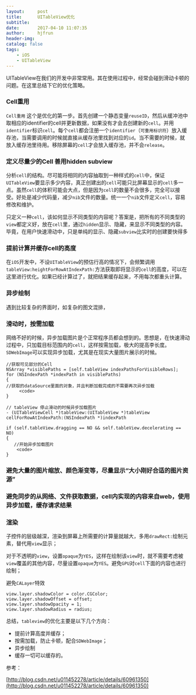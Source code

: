```yaml
---
layout:     post
title:      UITableView优化
subtitle:   
date:       2017-04-10 11:07:35
author:     hjfrun
header-img: 
catalog: false
tags:
    - iOS
    - UITableView
---
```


UITableView在我们的开发中非常常用。其在使用过程中，经常会碰到滑动卡顿的问题。在这里总结下它的优化策略。

### Cell重用

`Cell重用` 这个是优化的第一步。首先创建一个静态变量`reuseID`，然后从缓冲池中取相应的identifier的cell并更新数据，如果没有才会去创建新的`cell`。并用`identifier`标识`cell`。每个`cell`都会注册一个`identifier`（`可重用标识符`）放入缓存池，当需要调用的时候就直接从缓存池里找到对应的`id`。当不需要的时候，就放入缓存池里待用。移除屏幕的`cell`才会放入缓存池，并不会`release`。

### 定义尽量少的Cell 善用hidden subview

分析`cell`的结构。尽可能将相同的内容抽取到一种样式的`cell`中，保证`UITableView`要显示多少内容，真正创建出的`cell`可能只比屏幕显示的`cell`多一点。虽然`cell`的体积可能会大点，但是因为`cell`的数量不会很多，完全可以接受。好处是减少代码量，减少`nib`文件的数量。统一一个`nib`文件定义`cell`，容易修改和维护。

只定义一种`cell`，该如何显示不同类型的内容呢？答案是，把所有的不同类型的`view`都定义好，放在`cell`里，通过`hidden`显示、隐藏，来显示不同类型的内容。毕竟，在用户快速滑动中，只是单纯的显示、隐藏`subview`比实时的创建要快得多

### 提前计算并缓存cell的高度

在`iOS`开发中，不设`UITableView`的预估行高的情况下，会频繁调用`tableView:heightForRowAtIndexPath:`方法获取即将显示的`cell`的高度，可以在这里进行优化。如果已经计算过了，就把结果缓存起来，不用每次都重头计算。

### 异步绘制

遇到比较复杂的界面时，如复杂的图文混排，

### 滑动时，按需加载

网络不好的时候，异步加载图片是个正常程序员都会想到的。思想是，在快速滑动过程中，只加载目标范围内的`cell`，这样按需加载，极大的提高李长度。`SDWebImage`可以实现异步加载，尤其是在现实大量图片展示的时候。

```objc
//获取可见部分的Cell
NSArray *visiblePaths = [self.tableView indexPathsForVisibleRows];
for (NSIndexPath *indexPath in visiblePaths)
{
//获取的dataSource里面的对象，并且判断加载完成的不需要再次异步加载
     <code>
}

// tableView 停止滑动的时候异步加载图片
- (UITableViewCell *)tableView:(UITableView *)tableView cellForRowAtIndexPath:(NSIndexPath *)indexPath

if (self.tableView.dragging == NO && self.tableView.decelerating == NO)
{
   //开始异步加载图片
    <code>
}

```

### 避免大量的图片缩放、颜色渐变等，尽量显示“大小刚好合适的图片资源”

### 避免同步的从网络、文件获取数据，cell内实现的内容来自web，使用异步加载，缓存请求结果

### 渲染

子控件的层级越深，渲染到屏幕上所需要的计算量就越大，多用`drawRect:`绘制元素，替代用`view`显示；

对于不透明的`view`，设置`opaque`为`YES`，这样在绘制该`view`时，就不需要考虑被`view`覆盖的其他内容，尽量设置`opaque`为`YES`。避免`GPU`对`cell`下面的内容也进行绘制；

避免`CALayer`特效

```objc
view.layer.shadowColor = color.CGColor;
view.layer.shadowOffset = offset;
view.layer.shadowOpacity = 1;
view.layer.shadowRadius = radius;
```



总结，`tableview`的优化主要是以下几个方向：

* 提前计算高度并缓存；
* 按需加载，防止卡顿，配合`SDWebImage`；
* 异步绘制
* 缓存一切可以缓存的。




参考：

[http://blog.csdn.net/u011452278/article/details/60961350](http://blog.csdn.net/u011452278/article/details/60961350)

